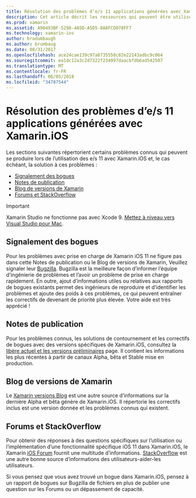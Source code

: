 ```yaml
---
title: Résolution des problèmes d’e/s 11 applications générées avec Xamarin.iOS
description: Cet article décrit les ressources qui peuvent être utilisées pour la résolution des problèmes lors du développement d’applications de Xamarin.iOS. Il décrit le suivi des bogues, notes de publication, le blog de versions de Xamarin et options de support.
ms.prod: xamarin
ms.assetid: A90493BF-5298-4A5D-A5D5-8A8FCD078FF7
ms.technology: xamarin-ios
author: bradumbaugh
ms.author: brumbaug
ms.date: 08/31/2017
ms.openlocfilehash: ace24cae139c97a8735558c82e22143adbc9c064
ms.sourcegitcommit: ea1dc12a3c2d7322f234997daacbfdb6ad542507
ms.translationtype: MT
ms.contentlocale: fr-FR
ms.lasthandoff: 06/05/2018
ms.locfileid: "34787544"
---
```

# <a name="troubleshooting-ios-11-apps-built-with-xamarinios"></a>Résolution des problèmes d’e/s 11 applications générées avec Xamarin.iOS

Les sections suivantes répertorient certains problèmes connus qui peuvent se produire lors de l’utilisation des e/s 11 avec Xamarin.iOS et, le cas échéant, la solution à ces problèmes :

- [Signalement des bogues](#Reporting-Bugs)
- [Notes de publication](#Release-Notes)
- [Blog de versions de Xamarin](#Xamarin-Releases-Blog)
- [Forums et StackOverflow](#Forums-and-StackOverflow)

> [!IMPORTANT]
> Xamarin Studio ne fonctionne pas avec Xcode 9.
> [Mettez à niveau vers Visual Studio pour Mac](https://www.visualstudio.com/vs/).

<a name="Reporting-Bugs" />

## <a name="reporting-bugs"></a>Signalement des bogues

Pour les problèmes avec prise en charge de Xamarin iOS 11 ne figure pas dans cette Notes de publication ou le Blog de versions de Xamarin, Veuillez signaler leur [Bugzilla](https://bugzilla.xamarin.com/enter_bug.cgi?product=iOS). Bugzilla est la meilleure façon d’informer l’équipe d’ingénierie de problèmes et l’avoir un problème de prise en charge rapidement. En outre, ajout d’informations utiles ou relatives aux rapports de bogues existants permet des ingénieurs de reproduire et d’identifier les problèmes et ajoute des poids à ces problèmes, ce qui peuvent entraîner les correctifs de devenant de priorité plus élevée. Votre aide est très apprécié !

<a name="Release-Notes" />

## <a name="release-notes"></a>Notes de publication

Pour les problèmes connus, les solutions de contournement et les correctifs de bogues avec des versions spécifiques de Xamarin.iOS, consultez la [libère actuel et les versions préliminaires](https://developer.xamarin.com/releases/current/) page. Il contient les informations les plus récentes à partir de canaux Alpha, bêta et Stable mise en production.

<a name="Xamarin-Releases-Blog" />

## <a name="xamarin-releases-blog"></a>Blog de versions de Xamarin

Le [Xamarin versions Blog](https://releases.xamarin.com/) est une autre source d’informations sur la dernière Alpha et bêta génère de Xamarin.iOS. Il répertorie les correctifs inclus est une version donnée et les problèmes connus qui existent.

<a name="Forums-and-StackOverflow" />

## <a name="forums-and-stackoverflow"></a>Forums et StackOverflow

Pour obtenir des réponses à des questions spécifiques sur l’utilisation ou l’implémentation d’une fonctionnalité spécifique iOS 11 dans Xamarin.iOS, le Xamarin [iOS Forum](http://forums.xamarin.com/categories/ios) fournit une multitude d’informations. [StackOverflow](http://stackoverflow.com/search?tab=newest&q=xamarin) est une autre bonne source d’informations des utilisateurs-aider-les utilisateurs.

Si vous pensez que vous avez trouvé un bogue dans Xamarin.iOS, pensez à un rapport de bogues sur Bugzilla de fichiers en plus de publier une question sur les Forums ou un dépassement de capacité.
